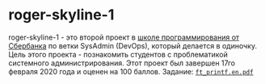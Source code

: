 # roger-skyline-1

roger-skyline-1 - это второй проект в [школе программирования от Сбербанка](https://21-school.ru/) по ветки SysAdmin (DevOps), который делается в одиночку. Цель этого проекта - познакомить студентов с проблематикой системного администрирования. Этот проект был завершен 17го февраля 2020 года и оценен на 100 баллов. Задание: [`ft_printf.en.pdf`](resources/ft_printf.en.pdf)
